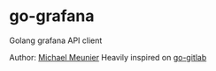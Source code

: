 # go-grafana
Golang grafana API client

Author: [Michael Meunier](https://github.com/mickymiek)
Heavily inspired on [go-gitlab](https://github.com/xanzy/go-gitlab)

